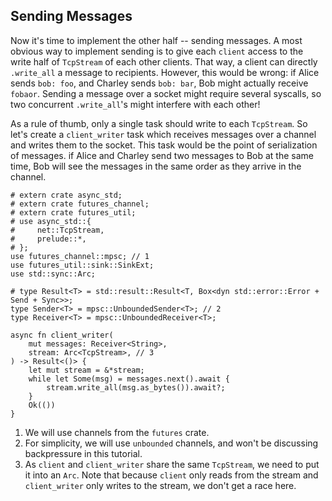 ## Sending Messages

Now it's time to implement the other half -- sending messages.
A most obvious way to implement sending is to give each `client` access to the write half of `TcpStream` of each other clients.
That way, a client can directly `.write_all` a message to recipients.
However, this would be wrong: if Alice sends `bob: foo`, and Charley sends `bob: bar`, Bob might actually receive `fobaor`.
Sending a message over a socket might require several syscalls, so two concurrent `.write_all`'s might interfere with each other!

As a rule of thumb, only a single task should write to each `TcpStream`.
So let's create a `client_writer` task which receives messages over a channel and writes them to the socket.
This task would be the point of serialization of messages.
if Alice and Charley send two messages to Bob at the same time, Bob will see the messages in the same order as they arrive in the channel.

```rust,edition2018
# extern crate async_std;
# extern crate futures_channel;
# extern crate futures_util;
# use async_std::{
#     net::TcpStream,
#     prelude::*,
# };
use futures_channel::mpsc; // 1
use futures_util::sink::SinkExt;
use std::sync::Arc;

# type Result<T> = std::result::Result<T, Box<dyn std::error::Error + Send + Sync>>;
type Sender<T> = mpsc::UnboundedSender<T>; // 2
type Receiver<T> = mpsc::UnboundedReceiver<T>;

async fn client_writer(
    mut messages: Receiver<String>,
    stream: Arc<TcpStream>, // 3
) -> Result<()> {
    let mut stream = &*stream;
    while let Some(msg) = messages.next().await {
        stream.write_all(msg.as_bytes()).await?;
    }
    Ok(())
}
```

1. We will use channels from the `futures` crate.
2. For simplicity, we will use `unbounded` channels, and won't be discussing backpressure in this tutorial.
3. As `client` and `client_writer` share the same `TcpStream`, we need to put it into an `Arc`.
   Note that because `client` only reads from the stream and `client_writer` only writes to the stream, we don't get a race here.
